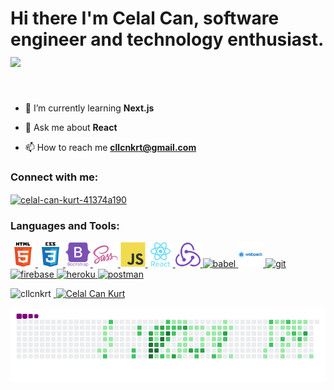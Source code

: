 <h1 align="left">Hi there I'm Celal Can, software engineer and technology enthusiast. <img src = "https://raw.githubusercontent.com/MartinHeinz/MartinHeinz/master/wave.gif" width = 35px> </h1>



<br/>



- 🌱 I’m currently learning **Next.js**

- 💬 Ask me about **React**

- 📫 How to reach me **cllcnkrt@gmail.com**

<h3 align="left">Connect with me:</h3>
<p align="left">
<a href="https://www.linkedin.com/in/celalcankurt/" target="blank"><img align="center" src="https://raw.githubusercontent.com/rahuldkjain/github-profile-readme-generator/master/src/images/icons/Social/linked-in-alt.svg" alt="celal-can-kurt-41374a190" height="30" width="40" /></a>

</p>

<h3 align="left">Languages and Tools:</h3>
<p align="left">
    <a href="https://www.w3.org/html/" target="_blank"> <img
            src="https://raw.githubusercontent.com/devicons/devicon/master/icons/html5/html5-original-wordmark.svg"
            alt="html5" width="40" height="40" /> </a>
    <a href="https://www.w3schools.com/css/" target="_blank"> <img
            src="https://raw.githubusercontent.com/devicons/devicon/master/icons/css3/css3-original-wordmark.svg"
            alt="css3" width="40" height="40" /> </a>
    <a href="https://getbootstrap.com" target="_blank"> <img
            src="https://raw.githubusercontent.com/devicons/devicon/master/icons/bootstrap/bootstrap-plain-wordmark.svg"
            alt="bootstrap" width="40" height="40" /> </a>
    <a href="https://sass-lang.com" target="_blank"> <img
            src="https://raw.githubusercontent.com/devicons/devicon/master/icons/sass/sass-original.svg" alt="sass"
            width="40" height="40" /> </a>
    <a href="https://developer.mozilla.org/en-US/docs/Web/JavaScript" target="_blank"> <img
            src="https://raw.githubusercontent.com/devicons/devicon/master/icons/javascript/javascript-original.svg"
            alt="javascript" width="40" height="40" /> </a>
    <a href="https://reactjs.org/" target="_blank"> <img
            src="https://raw.githubusercontent.com/devicons/devicon/master/icons/react/react-original-wordmark.svg"
            alt="react" width="40" height="40" /> </a> <a href="https://redux.js.org" target="_blank"> <img
            src="https://raw.githubusercontent.com/devicons/devicon/master/icons/redux/redux-original.svg" alt="redux"
            width="40" height="40" /> </a> <a href="https://babeljs.io/" target="_blank"> <img
            src="https://www.vectorlogo.zone/logos/babeljs/babeljs-icon.svg" alt="babel" width="40" height="40" /> </a>
    <a href="https://webpack.js.org" target="_blank"> <img
            src="https://raw.githubusercontent.com/devicons/devicon/d00d0969292a6569d45b06d3f350f463a0107b0d/icons/webpack/webpack-original-wordmark.svg"
            alt="webpack" width="40" height="40" /> </a>
    <a href="https://git-scm.com/" target="_blank"> <img
        src="https://www.vectorlogo.zone/logos/git-scm/git-scm-icon.svg" alt="git" width="40" height="40" /> </a>
     <a
    href="https://firebase.google.com/" target="_blank"> <img
        src="https://www.vectorlogo.zone/logos/firebase/firebase-icon.svg" alt="firebase" width="40" height="40" /> </a>
<a href="https://heroku.com" target="_blank"> <img src="https://www.vectorlogo.zone/logos/heroku/heroku-icon.svg"
        alt="heroku" width="40" height="40" /> </a>
<a href="https://postman.com" target="_blank"> <img
        src="https://www.vectorlogo.zone/logos/getpostman/getpostman-icon.svg" alt="postman" width="40" height="40" />
</a>
</p>
 
 
<p><img align="left" src="https://github-readme-stats.vercel.app/api/top-langs?username=cllcnkrt&show_icons=true&locale=en&layout=compact" alt="cllcnkrt" /></p>

<p>&nbsp;<a href="https://github.com/cllcnkrt">
<img  src="https://github-readme-stats.vercel.app/api?username=cllcnkrt&show_icons=true&theme=gotham&include_all_commits=true&count_private=true" alt="Celal Can Kurt" />
</a> </p>

![snake gif](https://github.com/cllcnkrt/cllcnkrt/blob/output/github-contribution-grid-snake.gif)

